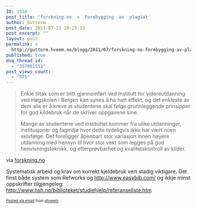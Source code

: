 ```yaml
---
ID: 1510
post_title: 'forskning.no  >  Forebygging  av  plagiat'
author: Guttorm
post_date: 2011-07-13 10:25:33
post_excerpt: ""
layout: post
permalink: >
  http://guttorm.hveem.no/blogg/2011/07/forskning-no-forebygging-av-plagiat/
published: true
dsq_thread_id:
  - "357061551"
post_views_count:
  - "575"
---
```

<div class='posterous_autopost'><div class="posterous_bookmarklet_entry"> <blockquote class="posterous_long_quote"><p>Enkle tiltak som er blitt gjennomført ved Institutt for videreutdanning ved Høgskolen i Bergen kan synes å ha hatt effekt, og det enkleste av dem alle er å kreve at studentene skal følge grunnleggende prinsipper for god kildebruk når de skriver oppgavene sine.</p>  <p>Mange av studentene ved instituttet kommer fra ulike utdanninger, institusjoner og fagmiljø hvor dette tydeligvis ikke har vært noen selvfølge. Det foreligger åpenbart stor variasjon innen høyere utdanning med hensyn til hvor stor vekt som legges på god henvisningsteknikk, og etterprøvbarhet og kvalitetskontroll av kilder.</p>  </blockquote>    <div class="posterous_quote_citation">via <a href="http://www.forskning.no/artikler/2011/juli/292974">forskning.no</a></div> <p>Systematisk arbeid og krav om korrekt kjeldebruk vert stadig viktigare. Det finst både system som Refworks og <a href="http://www.easybib.com/">http://www.easybib.com/</a> og ikkje minst oppskrifter tilgjengeleg: <a href="http://www.hsh.no/biblioteket/studiehjelp/referanseliste.htm">http://www.hsh.no/biblioteket/studiehjelp/referanseliste.htm</a></p></div>      <p style="font-size: 10px;">  <a href="http://posterous.com">Posted via email</a>   from <a href="http://ghveem.posterous.com/forskningno-forebygging-av-plagiat">ghveem</a>  </p>  </div>